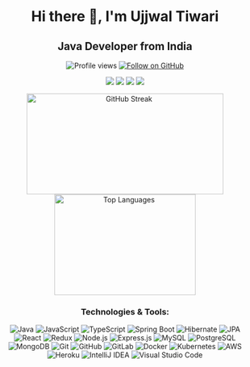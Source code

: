 <h1 align="center">Hi there 👋, I'm Ujjwal Tiwari</h1>
<h2 align="center">Java Developer from India</h2>

<p align="center">
  <img src="https://komarev.com/ghpvc/?username=ujjwaltiwari25&label=Profile%20views&color=0e75b6&style=flat" alt="Profile views" />
    <a href="https://github.com/ujjwaltiwari25">
    <img src="https://img.shields.io/github/followers/ujjwaltiwari25?label=Follow&style=social" alt="Follow on GitHub" />
</p>



<div align="center">
    <a href="https://www.linkedin.com/in/ujjwaltiwari25/" target="_blank">
    <img src="https://img.shields.io/badge/-LinkedIn-%230077B5?style=for-the-badge&logo=linkedin&logoColor=white" target="_blank"></a> 
  <a href="www.youtube.com/@ujjwaltiwari7916" target="_blank">
    <img src="https://img.shields.io/badge/YouTube-FF0000?style=for-the-badge&logo=youtube&logoColor=white" target="_blank"></a>
  <a href="https://instagram.com/ujjwal.tiwari_25" target="_blank">
    <img src="https://img.shields.io/badge/-Instagram-%23E4405F?style=for-the-badge&logo=instagram&logoColor=white" target="_blank"></a>
  <a href = "mailto:ujjwaltiwari153@gmail.com">
    <img src="https://img.shields.io/badge/-Gmail-%23333?style=for-the-badge&logo=gmail&logoColor=white" target="_blank"></a>


</div>




<!-- Start of the section you want to modify -->
<p align="center">
  <span>
    <img src="https://github-readme-streak-stats.herokuapp.com/?user=ujjwaltiwari25&" alt="GitHub Streak" style="width: 390px; height: 200px;" />
    <img src="https://github-readme-stats.vercel.app/api/top-langs?username=ujjwaltiwari25&show_icons=true&locale=en&layout=compact" alt="Top Languages" style="width: 280px; height: 200px;" />
  </span>
</p>


  
</p>
<!-- End of the section you want to modify -->

<h3 align="center">Technologies & Tools:</h3>
<p align="center">
  <!-- Programming Languages -->
  <img src="https://img.shields.io/badge/Java-ED8B00?style=flat-square&logo=java&logoColor=white" alt="Java" />
  <img src="https://img.shields.io/badge/JavaScript-F7DF1E?style=flat-square&logo=javascript&logoColor=black" alt="JavaScript" />
  <img src="https://img.shields.io/badge/TypeScript-007ACC?style=flat-square&logo=typescript&logoColor=white" alt="TypeScript" />
  
  <!-- Frameworks and Libraries -->
  <img src="https://img.shields.io/badge/Spring%20Boot-6DB33F?style=flat-square&logo=springboot&logoColor=white" alt="Spring Boot" />
  <img src="https://img.shields.io/badge/Hibernate-59666C?style=flat-square&logo=hibernate&logoColor=white" alt="Hibernate" />
  <img src="https://img.shields.io/badge/JPA-FF8800?style=flat-square&logo=jpa&logoColor=white" alt="JPA" />
  <img src="https://img.shields.io/badge/React-61DAFB?style=flat-square&logo=react&logoColor=black" alt="React" />
  <img src="https://img.shields.io/badge/Redux-764ABC?style=flat-square&logo=redux&logoColor=white" alt="Redux" />
  <img src="https://img.shields.io/badge/Node.js-339933?style=flat-square&logo=nodedotjs&logoColor=white" alt="Node.js" />
  <img src="https://img.shields.io/badge/Express.js-000000?style=flat-square&logo=express&logoColor=white" alt="Express.js" />
  
  <!-- Databases -->
  <img src="https://img.shields.io/badge/MySQL-4479A1?style=flat-square&logo=mysql&logoColor=white" alt="MySQL" />
  <img src="https://img.shields.io/badge/PostgreSQL-336791?style=flat-square&logo=postgresql&logoColor=white" alt="PostgreSQL" />
  <img src="https://img.shields.io/badge/MongoDB-47A248?style=flat-square&logo=mongodb&logoColor=white" alt="MongoDB" />
  
  <!-- Version Control -->
  <img src="https://img.shields.io/badge/Git-F05032?style=flat-square&logo=git&logoColor=white" alt="Git" />
  <img src="https://img.shields.io/badge/GitHub-181717?style=flat-square&logo=github&logoColor=white" alt="GitHub" />
  <img src="https://img.shields.io/badge/GitLab-FC6D26?style=flat-square&logo=gitlab&logoColor=white" alt="GitLab" />
  
  <!-- DevOps and Cloud -->
  <img src="https://img.shields.io/badge/Docker-2496ED?style=flat-square&logo=docker&logoColor=white" alt="Docker" />
  <img src="https://img.shields.io/badge/Kubernetes-326CE5?style=flat-square&logo=kubernetes&logoColor=white" alt="Kubernetes" />
  <img src="https://img.shields.io/badge/AWS-232F3E?style=flat-square&logo=amazonaws&logoColor=white" alt="AWS" />
  <img src="https://img.shields.io/badge/Heroku-430098?style=flat-square&logo=heroku&logoColor=white" alt="Heroku" />
  
  <!-- IDEs -->
  <img src="https://img.shields.io/badge/IntelliJ%20IDEA-000000?style=flat-square&logo=intellijidea&logoColor=white" alt="IntelliJ IDEA" />
  <img src="https://img.shields.io/badge/VS%20Code-007ACC?style=flat-square&logo=visualstudiocode&logoColor=white" alt="Visual Studio Code" />
</p>
